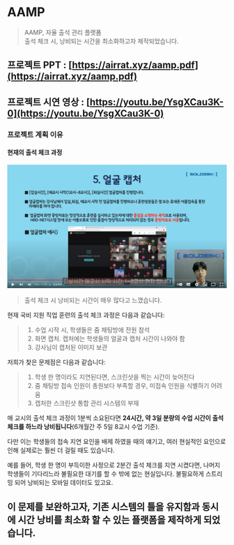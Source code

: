 # AAMP

> AAMP, 자율 출석 관리 플랫폼   
출석 체크 시, 낭비되는 시간을 최소화하고자 제작되었습니다.

## 프로젝트 PPT : [https://airrat.xyz/aamp.pdf](https://airrat.xyz/aamp.pdf)
## 프로젝트 시연 영상 : [https://youtu.be/YsgXCau3K-0](https://youtu.be/YsgXCau3K-0)

### 프로젝트 계획 이유

#### 현재의 출석 체크 과정

![1](readme/img/1.png)

> 출석 체크 시 낭비되는 시간이 매우 많다고 느꼈습니다.

현재 국비 지원 직업 훈련의 출석 체크 과정은 다음과 같습니다:

> 1. 수업 시작 시, 학생들은 줌 채팅방에 전원 참석
> 2. 화면 캡처. 캡처에는 학생들의 얼굴과 캡처 시간이 나와야 함
> 3. 강사님이 캡처된 이미지 보관

저희가 찾은 문제점은 다음과 같습니다:
> 1. 학생 한 명이라도 지연된다면, 스크린샷을 찍는 시간이 늦어진다
> 2. 줌 채팅방 접속 인원이 총원보다 부족할 경우, 미접속 인원을 식별하기 어려움
> 3. 캡처한 스크린샷 통합 관리 시스템의 부재


매 교시의 출석 체크 과정이 1분씩 소요된다면 **24시간, 약 3일 분량의 수업 시간이 출석 체크를 하느라 낭비됩니다**(6개월간 주 5일 8교시 수업 기준).

다만 이는 학생들의 접속 지연 요인을 배제 하였을 때의 얘기고, 여러 현실적인 요인으로 인해 실제로는 훨씬 더 걸릴 때도 있습니다.

예를 들어, 학생 한 명이 부득이한 사정으로 2분간 출석 체크를 지연 시켰다면, 나머지 학생들이 기다리느라 불필요한 대기를 할 수 밖에 없는 현실입니다. 불필요하게 스트리밍 되어 낭비되는 모바일 데이터도 있고요.   

이 문제를 보완하고자, 기존 시스템의 틀을 유지함과 동시에 시간 낭비를 최소화 할 수 있는 플랫폼을 제작하게 되었습니다.
------------
